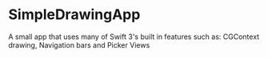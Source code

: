 # SimpleDrawingApp
A small app that uses many of Swift 3's built in features such as: CGContext drawing, Navigation bars and Picker Views
